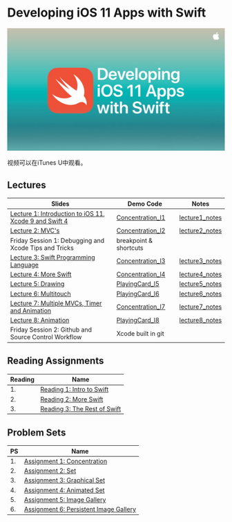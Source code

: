 # Developing iOS 11 Apps with Swift

![](images/iTunes.jpg)

视频可以在iTunes U中观看。

## Lectures


Slides | Demo Code | Notes
------------- | ------------- | -------------
[Lecture 1: Introduction to iOS 11, Xcode 9 and Swift 4](slides/Lecture_1_Slides.pdf)  | [Concentration_l1](code_demo/Concentration_l1)  | [lecture1_notes](notes/lecture_1.md)
[Lecture 2: MVC's](slides/Lecture_2_Slides.pdf)  | [Concentration_l2](code_demo/Concentration_l2)  | [lecture2_notes](notes/lecture_2.md)
Friday Session 1: Debugging and Xcode Tips and Tricks | breakpoint & shortcuts | 
[Lecture 3: Swift Programming Language](slides/Lecture_3_Slides.pdf)  | [Concentration_l3](code_demo/Concentration_l3)  | [lecture3_notes](notes/lecture_3.md)
[Lecture 4: More Swift](slides/Lecture_4_Slides.pdf)  | [Concentration_l4](code_demo/Concentration_l4)  | [lecture4_notes](notes/lecture_4.md)
[Lecture 5: Drawing](slides/Lecture_5_Slides.pdf)  | [PlayingCard_l5](code_demo/PlayingCard_l5)  | [lecture5_notes](notes/lecture_5.md)
[Lecture 6: Multitouch](slides/Lecture_6_Slides.pdf)  | [PlayingCard_l6](code_demo/PlayingCard_l6)  | [lecture6_notes](notes/lecture_6.md)
[Lecture 7: Multiple MVCs, Timer and Animation](slides/Lecture_7_Slides.pdf)  | [Concentration_l7](code_demo/Concentration_l7)  | [lecture7_notes](notes/lecture_7.md)
[Lecture 8: Animation](slides/Lecture_8_Slides.pdf)  | [PlayingCard_l8](code_demo/PlayingCard_l8)  | [lecture8_notes](notes/lecture_8.md)
Friday Session 2: Github and Source Control Workflow | Xcode built in git |


## Reading Assignments

Reading  | Name
| ------------- | -------------
| 1. | [Reading 1: Intro to Swift](reading/Reading_1_Intro_to_Swift.pdf)
| 2. | [Reading 2: More Swift](reading/Reading_2_Intro_to_Swift.pdf)
| 3. | [Reading 3: The Rest of Swift](reading/Reading_3_Finishing_Off_Swift.pdf)



## Problem Sets

PS  | Name
| ------------- | -------------
| 1. | [Assignment 1: Concentration](problem_sets/Programming_Project_1_Concentration.pdf)
| 2. | [Assignment 2: Set](problem_sets/Programming_Project_2_Set.pdf)
| 3. | [Assignment 3: Graphical Set](problem_sets/Programming_Project_3_Graphical_Set.pdf)
| 4. | [Assignment 4: Animated Set](problem_sets/Programming_Project_4_Animated_Set.pdf)
| 5. | [Assignment 5: Image Gallery](problem_sets/Programming_Project_5_Image_Gallery.pdf)
| 6. | [Assignment 6: Persistent Image Gallery](problem_sets/Programming_Project_6_Persistent_Image_Gallery.pdf)


